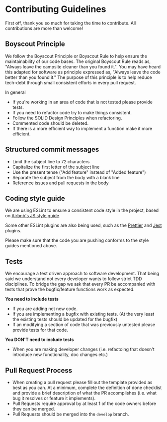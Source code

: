 # Contributing Guidelines

First off, thank you so much for taking the time to contribute. All contributions are more than welcome!

## Boyscout Principle

We follow the Boyscout Principle or Boyscout Rule to help ensure the maintainability of our code bases.
The original Boyscout Rule reads as, "Always leave the campsite cleaner than you found it.". You may have
heard this adapted for software as principle expressed as, "Always leave the code better than you found it."
The purpose of this principle is to help reduce tech-debt through small consistent efforts in every pull request.

In general

- If you're working in an area of code that is not tested please provide tests.
- If you need to refactor code try to make things consistent.
- Follow the SOLID Design Principles when refactoring.
- Commented code should be deleted.
- If there is a more efficient way to implement a function make it more efficient.


## Structured commit messages

- Limit the subject line to 72 characters
- Capitalize the first letter of the subject line
- Use the present tense ("Add feature" instead of "Added feature")
- Separate the subject from the body with a blank line
- Reference issues and pull requests in the body


## Coding style guide

We are using ESLint to ensure a consistent code style in the project, based on [Airbnb's JS style guide](https://github.com/airbnb/javascript/tree/master/packages/eslint-config-airbnb-base).

Some other ESLint plugins are also being used, such as the [Prettier](https://github.com/prettier/eslint-plugin-prettier) and [Jest](https://github.com/jest-community/eslint-plugin-jest) plugins.

Please make sure that the code you are pushing conforms to the style guides mentioned above.


## Tests

We encourage a test driven approach to software development. That being said we understand not every developer wants to follow strict TDD disciplines.
To bridge the gap we ask that every PR be accompanied with tests that prove the bugfix/feature functions work as expected.

**You need to include tests**

- If you are adding net new code.
- If you are implementing a bugfix with existing tests. (At the very least the existing tests should be updated for the bugfix)
- If an modifying a section of code that was previously untested please provide tests for that code.

**You DON'T need to include tests**

- When you are making developer changes (i.e. refactoing that doesn't introduce new functionality, doc changes etc.)


## Pull Request Process

- When creating a pull request please fill out the template provided as best as you can.
At a minimum, complete the definition of done checklist and provide a brief description
of what the PR accomplishes (i.e. what bug it resolves or feature it implements).
- Pull Requests require approval by at least 1 of the code owners before they can be merged.
- Pull Requests should be merged into the `develop` branch.
